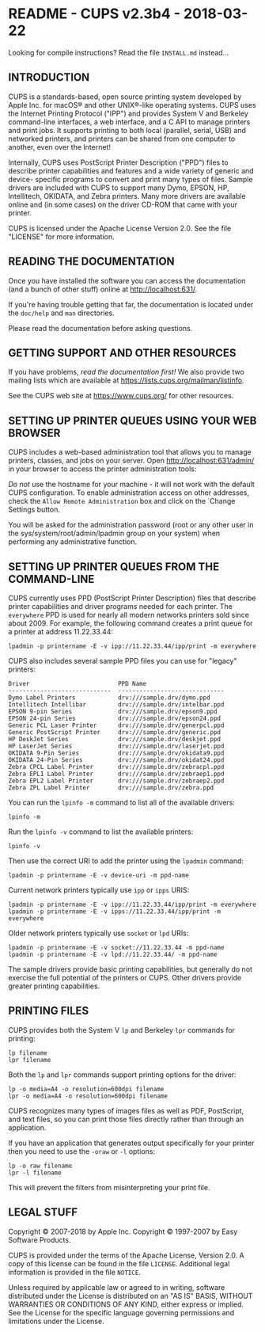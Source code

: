 README - CUPS v2.3b4 - 2018-03-22
=================================

Looking for compile instructions?  Read the file `INSTALL.md` instead...


INTRODUCTION
------------


CUPS is a standards-based, open source printing system developed by Apple Inc.
for macOS® and other UNIX®-like operating systems.  CUPS uses the Internet
Printing Protocol ("IPP") and provides System V and Berkeley command-line
interfaces, a web interface, and a C API to manage printers and print jobs.  It
supports printing to both local (parallel, serial, USB) and networked printers,
and printers can be shared from one computer to another, even over the Internet!

Internally, CUPS uses PostScript Printer Description ("PPD") files to describe
printer capabilities and features and a wide variety of generic and device-
specific programs to convert and print many types of files.  Sample drivers are
included with CUPS to support many Dymo, EPSON, HP, Intellitech, OKIDATA, and
Zebra printers.  Many more drivers are available online and (in some cases) on
the driver CD-ROM that came with your printer.

CUPS is licensed under the Apache License Version 2.0.  See the file
"LICENSE" for more information.


READING THE DOCUMENTATION
-------------------------

Once you have installed the software you can access the documentation (and a
bunch of other stuff) online at <http://localhost:631/>.

If you're having trouble getting that far, the documentation is located under
the `doc/help` and `man` directories.

Please read the documentation before asking questions.


GETTING SUPPORT AND OTHER RESOURCES
-----------------------------------

If you have problems, *read the documentation first!*  We also provide two
mailing lists which are available at <https://lists.cups.org/mailman/listinfo>.

See the CUPS web site at <https://www.cups.org/> for other resources.


SETTING UP PRINTER QUEUES USING YOUR WEB BROWSER
------------------------------------------------

CUPS includes a web-based administration tool that allows you to manage
printers, classes, and jobs on your server.  Open <http://localhost:631/admin/>
in your browser to access the printer administration tools:

*Do not* use the hostname for your machine - it will not work with the default
CUPS configuration.  To enable administration access on other addresses, check
the `Allow Remote Administration` box and click on the `Change Settings button.

You will be asked for the administration password (root or any other user in the
sys/system/root/admin/lpadmin group on your system) when performing any
administrative function.


SETTING UP PRINTER QUEUES FROM THE COMMAND-LINE
-----------------------------------------------

CUPS currently uses PPD (PostScript Printer Description) files that describe
printer capabilities and driver programs needed for each printer.  The
`everywhere` PPD is used for nearly all modern networks printers sold since
about 2009.  For example, the following command creates a print queue for a
printer at address 11.22.33.44:

    lpadmin -p printername -E -v ipp://11.22.33.44/ipp/print -m everywhere

CUPS also includes several sample PPD files you can use for "legacy" printers:

    Driver                         PPD Name
    -----------------------------  ------------------------------
    Dymo Label Printers            drv:///sample.drv/dymo.ppd
    Intellitech Intellibar         drv:///sample.drv/intelbar.ppd
    EPSON 9-pin Series             drv:///sample.drv/epson9.ppd
    EPSON 24-pin Series            drv:///sample.drv/epson24.ppd
    Generic PCL Laser Printer      drv:///sample.drv/generpcl.ppd
    Generic PostScript Printer     drv:///sample.drv/generic.ppd
    HP DeskJet Series              drv:///sample.drv/deskjet.ppd
    HP LaserJet Series             drv:///sample.drv/laserjet.ppd
    OKIDATA 9-Pin Series           drv:///sample.drv/okidata9.ppd
    OKIDATA 24-Pin Series          drv:///sample.drv/okidat24.ppd
    Zebra CPCL Label Printer       drv:///sample.drv/zebracpl.ppd
    Zebra EPL1 Label Printer       drv:///sample.drv/zebraep1.ppd
    Zebra EPL2 Label Printer       drv:///sample.drv/zebraep2.ppd
    Zebra ZPL Label Printer        drv:///sample.drv/zebra.ppd

You can run the `lpinfo -m` command to list all of the available drivers:

    lpinfo -m

Run the `lpinfo -v` command to list the available printers:

    lpinfo -v

Then use the correct URI to add the printer using the `lpadmin` command:

    lpadmin -p printername -E -v device-uri -m ppd-name

Current network printers typically use `ipp` or `ipps` URIS:

    lpadmin -p printername -E -v ipp://11.22.33.44/ipp/print -m everywhere
    lpadmin -p printername -E -v ipps://11.22.33.44/ipp/print -m everywhere

Older network printers typically use `socket` or `lpd` URIs:

    lpadmin -p printername -E -v socket://11.22.33.44 -m ppd-name
    lpadmin -p printername -E -v lpd://11.22.33.44/ -m ppd-name

The sample drivers provide basic printing capabilities, but generally do not
exercise the full potential of the printers or CUPS.  Other drivers provide
greater printing capabilities.


PRINTING FILES
--------------

CUPS provides both the System V `lp` and Berkeley `lpr` commands for printing:

    lp filename
    lpr filename

Both the `lp` and `lpr` commands support printing options for the driver:

    lp -o media=A4 -o resolution=600dpi filename
    lpr -o media=A4 -o resolution=600dpi filename

CUPS recognizes many types of images files as well as PDF, PostScript, and text
files, so you can print those files directly rather than through an application.

If you have an application that generates output specifically for your printer
then you need to use the `-oraw` or `-l` options:

    lp -o raw filename
    lpr -l filename

This will prevent the filters from misinterpreting your print file.


LEGAL STUFF
-----------

Copyright © 2007-2018 by Apple Inc.
Copyright © 1997-2007 by Easy Software Products.

CUPS is provided under the terms of the Apache License, Version 2.0.  A copy of
this license can be found in the file `LICENSE`.  Additional legal information
is provided in the file `NOTICE`.

Unless required by applicable law or agreed to in writing, software distributed
under the License is distributed on an "AS IS" BASIS, WITHOUT WARRANTIES OR
CONDITIONS OF ANY KIND, either express or implied.  See the License for the
specific language governing permissions and limitations under the License.
